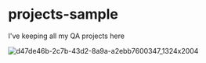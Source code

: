 # projects-sample
I've keeping all my QA projects here


![d47de46b-2c7b-43d2-8a9a-a2ebb7600347_1324x2004](https://user-images.githubusercontent.com/88114848/232443742-6badd86d-ef4e-4b1c-b5e7-937228b4f8d4.jpg)
